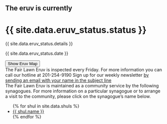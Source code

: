 <html>
<head>
    <title>Fair Lawn Eruv is currently {{ site.data.eruv_status.status }}</title>
    <link href="styles.css" rel="stylesheet" media="all">
</head>


<body class="status{{ site.data.eruv_status.status }}">
        <div class="eruv {{ site.data.eruv_status.status }}">
                <h2>The eruv is currently</h2>
                <h1>{{ site.data.eruv_status.status }}</h1>
                <p class="details">{{ site.data.eruv_status.details }}</p>
                <p class="date">{{ site.data.eruv_status.date }}</p>
        </div>
        <button>Show Eruv Map</button>
        <div id="map_container" style="display: none">
                <iframe src="https://www.google.com/maps/d/embed?mid=zEtlKkCOSY7c.kt4t89hGddOE" width="640" height="480"></iframe>
        </div>
        <div class="info">
                <span>The Fair Lawn Eruv is inspected every Friday.</span>
                <span>For more information you can call our hotline at <a>201-254-9190</a></span>
                <span>Sign up for our weekly newsletter <a href="mailto:fairlawneruv+subscribe@groups.io">by sending an email with your name in the subject line</a></span>
        </div>
        <div class="shuls">
                The Fair Lawn Eruv is maintained as a community service by the following synagogues. For more information on a particular synagogue or to arrange a visit to the community, please click on the synagogue’s name below.
                <ul>
                        {% for shul in site.data.shuls %}
                                <li><a href="{{ shul.url }}" target="_blank">{{ shul.name }}</a></li>
                        {% endfor %}
                </ul>
        </div>
</body>
</html> 